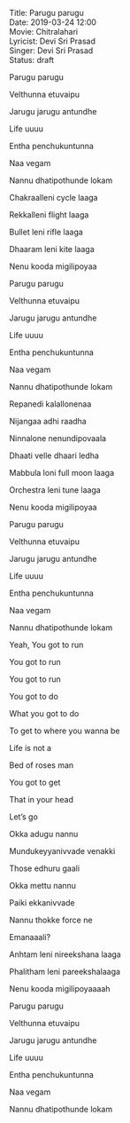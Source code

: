 Title: Parugu parugu  
Date: 2019-03-24 12:00  
Movie: Chitralahari  
Lyricist: Devi Sri Prasad  
Singer: Devi Sri Prasad  
Status: draft

Parugu parugu

Velthunna etuvaipu

Jarugu jarugu antundhe

Life uuuu

Entha penchukuntunna

Naa vegam

Nannu dhatipothunde lokam

Chakraalleni cycle laaga

Rekkalleni flight laaga

Bullet leni rifle laaga

Dhaaram leni kite laaga

Nenu kooda migilipoyaa

Parugu parugu

Velthunna etuvaipu

Jarugu jarugu antundhe

Life uuuu

Entha penchukuntunna

Naa vegam

Nannu dhatipothunde lokam



 
Repanedi kalallonenaa

Nijangaa adhi raadha

Ninnalone nenundipovaala

Dhaati velle dhaari ledha

Mabbula loni full moon laaga


Orchestra leni tune laaga

Nenu kooda migilipoyaa


Parugu parugu

Velthunna etuvaipu

Jarugu jarugu antundhe

Life uuuu

Entha penchukuntunna

Naa vegam

Nannu dhatipothunde lokam


Yeah, You got to run

You got to run

You got to run

You got to do

What you got to do

To get to where you wanna be

Life is not a

Bed of roses man

You got to get

That in your head

Let’s go


Okka adugu nannu

Mundukeyyanivvade venakki

Those edhuru gaali

Okka mettu nannu

Paiki ekkanivvade

Nannu thokke force ne

Emanaaali?

Anhtam leni nireekshana laaga

Phalitham leni pareekshalaaga

Nenu kooda migilipoyaaaah


Parugu parugu

Velthunna etuvaipu


Jarugu jarugu antundhe

Life uuuu

Entha penchukuntunna

Naa vegam

Nannu dhatipothunde lokam